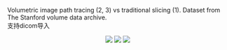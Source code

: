 Volumetric image path tracing (2, 3) vs traditional slicing (1). Dataset from The Stanford volume data archive.  
支持dicom导入
<p align="center">
  <img src="https://raw.githubusercontent.com/ReubenJCarter/VolumetricRenderer/master/web/img/img1.JPG"/>
  <img src="https://raw.githubusercontent.com/ReubenJCarter/VolumetricRenderer/master/web/img/img2.JPG"/>
  <img src="https://raw.githubusercontent.com/ReubenJCarter/VolumetricRenderer/master/web/img/img3.JPG"/>
</p>
